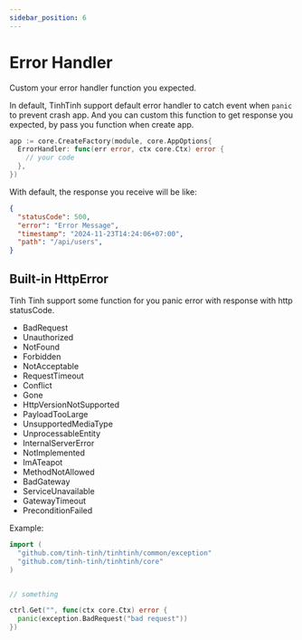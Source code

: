 ```yaml
---
sidebar_position: 6
---
```


# Error Handler

Custom your error handler function you expected.

In default, TinhTinh support default error handler to catch event when `panic` to prevent crash app. And you can custom this function to get response you expected, by pass you function when create app.

```go
app := core.CreateFactory(module, core.AppOptions{
  ErrorHandler: func(err error, ctx core.Ctx) error {
    // your code
  },
})
```

With default, the response you receive will be like:

```json
{
  "statusCode": 500,
  "error": "Error Message",
  "timestamp": "2024-11-23T14:24:06+07:00",
  "path": "/api/users",
}
```

## Built-in HttpError

Tinh Tinh support some function for you panic error with response with http statusCode.
- BadRequest
- Unauthorized
- NotFound
- Forbidden
- NotAcceptable
- RequestTimeout
- Conflict
- Gone
- HttpVersionNotSupported
- PayloadTooLarge
- UnsupportedMediaType
- UnprocessableEntity
- InternalServerError
- NotImplemented
- ImATeapot
- MethodNotAllowed
- BadGateway
- ServiceUnavailable
- GatewayTimeout
- PreconditionFailed

Example:

```go
import (
  "github.com/tinh-tinh/tinhtinh/common/exception"
  "github.com/tinh-tinh/tinhtinh/core"
)


// something

ctrl.Get("", func(ctx core.Ctx) error {
  panic(exception.BadRequest("bad request"))
})
```